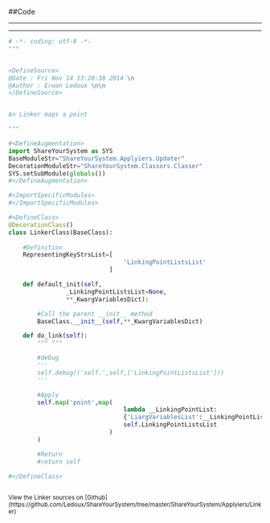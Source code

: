 
<!--
FrozenIsBool False
-->

##Code

----

<ClassDocStr>

----

```python
# -*- coding: utf-8 -*-
"""


<DefineSource>
@Date : Fri Nov 14 13:20:38 2014 \n
@Author : Erwan Ledoux \n\n
</DefineSource>


An Linker maps a point

"""

#<DefineAugmentation>
import ShareYourSystem as SYS
BaseModuleStr="ShareYourSystem.Applyiers.Updater"
DecorationModuleStr="ShareYourSystem.Classors.Classer"
SYS.setSubModule(globals())
#</DefineAugmentation>

#<ImportSpecificModules>
#</ImportSpecificModules>

#<DefineClass>
@DecorationClass()
class LinkerClass(BaseClass):
	
	#Definition
	RepresentingKeyStrsList=[
								'LinkingPointListsList'
							]

	def default_init(self,
				_LinkingPointListsList=None,
				**_KwargVariablesDict):

		#Call the parent __init__ method
		BaseClass.__init__(self,**_KwargVariablesDict)

	def do_link(self):
		""" """

		#debug
		'''
		self.debug(('self.',self,['LinkingPointListsList']))
		'''

		#Apply
		self.map('point',map(
								lambda __LinkingPointList:
								{'LiargVariablesList':__LinkingPointList},
								self.LinkingPointListsList
							)
		)

		#Return
		#return self

#</DefineClass>



```

<small>
View the Linker sources on [Github](https://github.com/Ledoux/ShareYourSystem/tree/master/ShareYourSystem/Applyiers/Linker)
</small>

